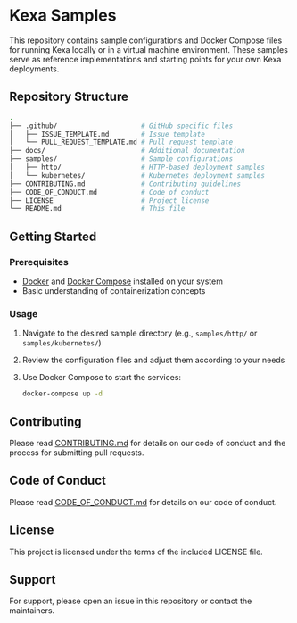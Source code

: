 # Kexa Samples

This repository contains sample configurations and Docker Compose files for running Kexa locally or in a virtual machine environment. These samples serve as reference implementations and starting points for your own Kexa deployments.

## Repository Structure

```bash
.
├── .github/                     # GitHub specific files
│   ├── ISSUE_TEMPLATE.md        # Issue template
│   └── PULL_REQUEST_TEMPLATE.md # Pull request template
├── docs/                        # Additional documentation
├── samples/                     # Sample configurations
│   ├── http/                    # HTTP-based deployment samples
│   └── kubernetes/              # Kubernetes deployment samples
├── CONTRIBUTING.md              # Contributing guidelines
├── CODE_OF_CONDUCT.md           # Code of conduct
├── LICENSE                      # Project license
└── README.md                    # This file
```

## Getting Started

### Prerequisites

- [Docker](https://docs.docker.com/engine/install/) and [Docker Compose](https://docs.docker.com/compose/install/) installed on your system
- Basic understanding of containerization concepts

### Usage

1. Navigate to the desired sample directory (e.g., `samples/http/` or `samples/kubernetes/`)
2. Review the configuration files and adjust them according to your needs
3. Use Docker Compose to start the services:

   ```bash
   docker-compose up -d
   ```

## Contributing

Please read [CONTRIBUTING.md](CONTRIBUTING.md) for details on our code of conduct and the process for submitting pull requests.

## Code of Conduct

Please read [CODE_OF_CONDUCT.md](CODE_OF_CONDUCT.md) for details on our code of conduct.

## License

This project is licensed under the terms of the included LICENSE file.

## Support

For support, please open an issue in this repository or contact the maintainers.
